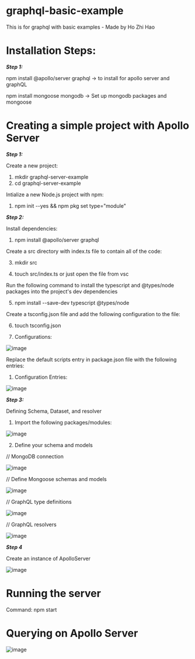 # graphql-basic-example
This is for graphql with basic examples - Made by Ho Zhi Hao

# Installation Steps: 
***Step 1:***

npm install @apollo/server graphql -> to install for apollo server and graphQL

npm install mongoose mongodb -> Set up mongodb packages and mongoose

# Creating a simple project with Apollo Server
***Step 1:***

Create a new project: 
1. mkdir graphql-server-example
2. cd graphql-server-example

Intialize a new Node.js project with npm:
1. npm init --yes && npm pkg set type="module"

***Step 2:***

Install dependencies:

1. npm install @apollo/server graphql
   
Create a src directory with index.ts file to contain all of the code:

3. mkdir src

4. touch src/index.ts or just open the file from vsc
   
Run the following command to install the typescript and @types/node packages into the project's dev dependencies

5. npm install --save-dev typescript @types/node

Create a tsconfig.json file and add the following configuration to the file:

6. touch tsconfig.json

7. Configurations:
   
![image](https://github.com/ZincZhiHao/graphql-basic-example/assets/146707942/f21bb922-5821-44cf-86cb-e8092f19b650)


Replace the default scripts entry in package.json file with the following entries:
1. Configuration Entries:

  ![image](https://github.com/ZincZhiHao/graphql-basic-example/assets/146707942/305e7e28-60db-4d8d-ab72-f02861876255)


***Step 3:***
   
Defining Schema, Dataset, and resolver
1. Import the following packages/modules:

![image](https://github.com/ZincZhiHao/graphql-basic-example/assets/146707942/d42d5cfd-dbde-4984-87db-4546c82fa390)


2. Define your schema and models
   
  // MongoDB connection

![image](https://github.com/ZincZhiHao/graphql-basic-example/assets/146707942/74757d69-5692-4771-9b3f-e8ee6bb7a481)

  
  // Define Mongoose schemas and models
  
![image](https://github.com/ZincZhiHao/graphql-basic-example/assets/146707942/e5936e67-f4cf-4b1e-a84c-a3fe535a7d79)

  
  // GraphQL type definitions
  
![image](https://github.com/ZincZhiHao/graphql-basic-example/assets/146707942/de8951ad-e26b-4297-ab42-7284fc3a3481)

  
  // GraphQL resolvers
  
![image](https://github.com/ZincZhiHao/graphql-basic-example/assets/146707942/b15d47c0-7396-435b-88ef-0f6afd2f8a20)


***Step 4***

Create an instance of ApolloServer

![image](https://github.com/ZincZhiHao/graphql-basic-example/assets/146707942/6d56acae-0a6a-483e-b2b6-60bb2abb51bb)

# Running the server

Command: npm start


# Querying on Apollo Server

![image](https://github.com/ZincZhiHao/graphql-basic-example/assets/146707942/c0cbc792-1ebd-4348-a9ac-66bb293945e3)

